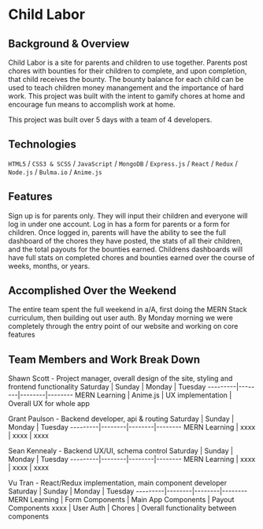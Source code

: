 # Child Labor

## Background & Overview

Child Labor is a site for parents and children to use together. Parents post chores with bounties for their children to complete, and upon completion, that child receives the bounty. The bounty balance for each child can be used to teach children money manangement and the importance of hard work. This project was built with the intent to gamify chores at home and encourage fun means to accomplish work at home.

This project was built over 5 days with a team of 4 developers.

## Technologies 

`HTML5` / `CSS3 & SCSS` / `JavaScript` / `MongoDB` / `Express.js` / `React` / `Redux` / `Node.js` / `Bulma.io` / `Anime.js`

## Features

Sign up is for parents only. They will input their children and everyone will log in under one account. Log in has a form for parents or a form for children. Once logged in, parents will have the ability to see the full dashboard of the chores they have posted, the stats of all their children, and the total payouts for the bounties earned. Childrens dashboards will have full stats on completed chores and bounties earned over the course of weeks, months, or years.

## Accomplished Over the Weekend

The entire team spent the full weekend in a/A, first doing the MERN Stack curriculum, then building out user auth. By Monday morning we were completely through the entry point of our website and working on core features

## Team Members and Work Break Down

Shawn Scott - Project manager, overall design of the site, styling and frontend functionality
Saturday | Sunday | Monday | Tuesday
---------|--------|--------|--------
MERN Learning | Anime.js | UX implementation | Overall UX for whole app

Grant Paulson - Backend developer, api & routing
Saturday | Sunday | Monday | Tuesday
---------|--------|--------|--------
MERN Learning | xxxx | xxxx | xxxx

Sean Kennealy - Backend UX/UI, schema control
Saturday | Sunday | Monday | Tuesday
---------|--------|--------|--------
MERN Learning | xxxx | xxxx | xxxx

Vu Tran - React/Redux implementation, main component developer
Saturday | Sunday | Monday | Tuesday
---------|--------|--------|--------
MERN Learning | Form Components | Main App Components | Payout Components
xxxx | User Auth | Chores | Overall functionality between components